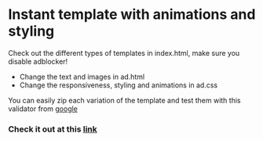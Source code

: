 # Instant template with animations and styling
Check out the different types of templates in index.html, make sure you disable adblocker!
- Change the text and images in ad.html
- Change the responsiveness, styling and animations in ad.css

You can easily zip each variation of the template and test them with this validator from [google](https://h5validator.appspot.com/adwords/asset)

### Check it out at this [link](https://michaeldao.github.io/Adwords-Starter-Template/)
